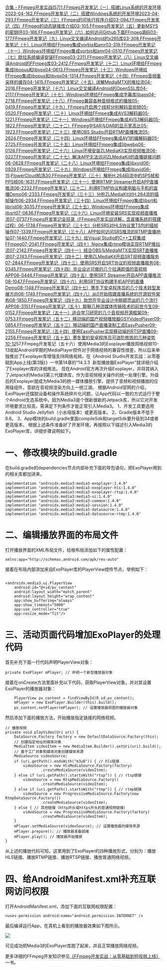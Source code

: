 [合集 \- FFmpeg开发实战(57\)](https://github.com)[1\.FFmpeg开发笔记（一）搭建Linux系统的开发环境2023\-04\-16](https://github.com/aqi00/p/17323833.html)[2\.FFmpeg开发笔记（二）搭建Windows系统的开发环境2023\-04\-29](https://github.com/aqi00/p/17363751.html)[3\.FFmpeg开发笔记（三）FFmpeg的可执行程序介绍03\-09](https://github.com/aqi00/p/18062895)[4\.FFmpeg开发笔记（四）FFmpeg的动态链接库介绍03\-10](https://github.com/aqi00/p/18062898)[5\.FFmpeg开发笔记（五）更新MSYS的密钥环03\-16](https://github.com/aqi00/p/18062901)[6\.FFmpeg开发笔记（六）如何访问Github下载FFmpeg源码03\-17](https://github.com/aqi00/p/18062902)[7\.FFmpeg开发笔记（九）Linux交叉编译Android的x265库03\-30](https://github.com/aqi00/p/18078413)[8\.FFmpeg开发笔记（十）Linux环境给FFmpeg集成vorbis和amr03\-31](https://github.com/aqi00/p/18078414)[9\.FFmpeg开发笔记（十一）Windows环境给FFmpeg集成vorbis和amr04\-05](https://github.com/aqi00/p/18078415)[10\.FFmpeg开发笔记（七）欧拉系统编译安装FFmpeg03\-23](https://github.com/aqi00/p/18062905)[11\.FFmpeg开发笔记（八）Linux交叉编译Android的FFmpeg库03\-24](https://github.com/aqi00/p/18062906)[12\.FFmpeg开发笔记（十二）Linux环境给FFmpeg集成libopus和libvpx04\-06](https://github.com/aqi00/p/18105739)[13\.FFmpeg开发笔记（十三）Windows环境给FFmpeg集成libopus和libvpx04\-13](https://github.com/aqi00/p/18105744)[14\.FFmpeg开发笔记（十四）FFmpeg音频重采样的缓存04\-14](https://github.com/aqi00/p/18105749)[15\.FFmpeg开发笔记（十五）详解MediaMTX的推拉流04\-20](https://github.com/aqi00/p/18105753)[16\.FFmpeg开发笔记（十六）Linux交叉编译Android的OpenSSL库04\-21](https://github.com/aqi00/p/18132687)[17\.FFmpeg开发笔记（十七）Windows环境给FFmpeg集成字幕库libass04\-27](https://github.com/aqi00/p/18132702)[18\.FFmpeg开发笔记（十八）FFmpeg兼容各种音频格式的播放05\-04](https://github.com/aqi00/p/18132704)[19\.FFmpeg开发笔记（十九）FFmpeg开启两个线程分别解码音视频05\-05](https://github.com/aqi00/p/18161897)[20\.FFmpeg开发笔记（二十）Linux环境给FFmpeg集成AVS3解码器05\-12](https://github.com/aqi00/p/18161901)[21\.FFmpeg开发笔记（二十一）Windows环境给FFmpeg集成AVS3解码器05\-18](https://github.com/aqi00/p/18161908)[22\.FFmpeg开发笔记（二十二）FFmpeg中SAR与DAR的显示宽高比05\-19](https://github.com/aqi00/p/18161912)[23\.FFmpeg开发笔记（二十三）使用OBS Studio开启RTMP直播推流05\-26](https://github.com/aqi00/p/18199486)[24\.FFmpeg开发笔记（二十四）Linux环境给FFmpeg集成AV1的编解码器05\-27](https://github.com/aqi00/p/18199491)[25\.FFmpeg开发笔记（二十五）Linux环境给FFmpeg集成libwebp06\-01](https://github.com/aqi00/p/18199496)[26\.FFmpeg开发笔记（二十六）Linux环境安装ZLMediaKit实现视频推流06\-02](https://github.com/aqi00/p/18199499)[27\.FFmpeg开发笔记（二十七）解决APP无法访问ZLMediaKit的直播链接问题06\-08](https://github.com/aqi00/p/18199503)[28\.FFmpeg开发笔记（二十八）Linux环境给FFmpeg集成libxvid06\-09](https://github.com/aqi00/p/18199506)[29\.FFmpeg开发笔记（二十九）Windows环境给FFmpeg集成libxvid06\-15](https://github.com/aqi00/p/18239870):[FlowerCloud机场](https://hushicha.org)[30\.FFmpeg开发笔记（三十）解析H.264码流中的SPS帧和PPS帧06\-16](https://github.com/aqi00/p/18239876)[31\.FFmpeg开发笔记（三十一）使用RTMP Streamer开启APP直播推流06\-22](https://github.com/aqi00/p/18239879)[32\.FFmpeg开发笔记（三十二）利用RTMP协议构建电脑与手机的直播Demo06\-23](https://github.com/aqi00/p/18239882)[33\.FFmpeg开发笔记（三十三）分析ZLMediaKit对H.264流的插帧操作06\-29](https://github.com/aqi00/p/18240179)[34\.FFmpeg开发笔记（三十四）Linux环境给FFmpeg集成libsrt和librist06\-30](https://github.com/aqi00/p/18240185)[35\.FFmpeg开发笔记（三十五）Windows环境给FFmpeg集成libsrt07\-06](https://github.com/aqi00/p/18240192)[36\.FFmpeg开发笔记（三十六）Linux环境安装SRS实现视频直播推流07\-07](https://github.com/aqi00/p/18240199)[37\.FFmpeg开发笔记全目录（FFmpeg开发实战详解，含直播系统的搭建过程）06\-17](https://github.com/aqi00/p/18250735)[38\.FFmpeg开发笔记（三十七）分析SRS对HLS协议里TS包的插帧操作07\-13](https://github.com/aqi00/p/18288623)[39\.FFmpeg开发笔记（三十八）APP如何访问SRS推流的RTMP直播地址07\-14](https://github.com/aqi00/p/18288628)[40\.FFmpeg开发笔记（三十九）给Visual Studio的C\+\+工程集成FFmpeg07\-20](https://github.com/aqi00/p/18288635)[41\.FFmpeg开发笔记（四十）Nginx集成rtmp模块实现RTMP推拉流07\-21](https://github.com/aqi00/p/18288637)[42\.FFmpeg开发笔记（四十一）结合OBS与MediaMTX实现SRT直播推流07\-27](https://github.com/aqi00/p/18288640)[43\.FFmpeg开发笔记（四十二）使用ZLMediaKit开启SRT视频直播服务07\-28](https://github.com/aqi00/p/18288642)[44\.FFmpeg开发笔记（四十三）使用SRS开启SRT协议的视频直播服务08\-03](https://github.com/aqi00/p/18288645)[45\.FFmpeg开发笔记（四十四）毕业设计可做的几个拉满颜值的音视频APP08\-04](https://github.com/aqi00/p/18328118)[46\.FFmpeg开发笔记（四十五）使用SRT Streamer开启APP直播推流08\-10](https://github.com/aqi00/p/18328119)[47\.FFmpeg开发笔记（四十六）利用SRT协议构建手机APP的直播Demo08\-11](https://github.com/aqi00/p/18328121)[48\.FFmpeg开发笔记（四十七）寒冬下安卓程序员的几个技术转型发展方向08\-17](https://github.com/aqi00/p/18328122)[49\.FFmpeg开发笔记（四十八）从0开始搭建直播系统的开源软件架构08\-18](https://github.com/aqi00/p/18328123)[50\.FFmpeg开发笔记（四十九）助您在毕业设计中脱颖而出的几个流行APP08\-31](https://github.com/aqi00/p/18328125)[51\.FFmpeg开发笔记（五十）聊聊几种流媒体传输技术的前世今生09\-01](https://github.com/aqi00/p/18390366)[52\.FFmpeg开发笔记（五十一）适合学习研究的几个音视频开源框架09\-07](https://github.com/aqi00/p/18390371)[53\.FFmpeg开发笔记（五十二）移动端的国产视频播放器GSYVideoPlayer09\-08](https://github.com/aqi00/p/18390374)[54\.FFmpeg开发笔记（五十三）移动端的国产直播录制工具EasyPusher09\-21](https://github.com/aqi00/p/18390381)[55\.FFmpeg开发笔记（五十四）使用EasyPusher实现移动端的RTSP直播09\-22](https://github.com/aqi00/p/18390389)[56\.FFmpeg开发笔记（五十五）寒冬里的安卓程序员可进阶修炼的几种姿势10\-12](https://github.com/aqi00/p/18450136)57\.FFmpeg开发笔记（五十六）使用Media3的Exoplayer播放网络视频10\-13收起
​Android早期的MediaPlayer控件对于网络视频的兼容性很差，所以后来单独推出了Exoplayer库增强支持网络视频，在《Android Studio开发实战：从零基础到App上线(第3版)》一书第14章的“14\.3\.3  新型播放器ExoPlayer”就详细介绍了Exoplayer库的详细用法。
 现在Android官方再次升级Exoplayer，并将其纳入了Jetpack的Media3第三代媒体库，作为音视频相关操作的统一处理引擎。升级后的Exoplayer就成为Media3的统一媒体播放引擎，提供了音频和视频播放的应用级组件，意欲在音视频渲染方向上一统江湖。
根据Android官网的介绍，ExoPlayer还摆脱设备和操作系统碎片化问题，让App代码以一致的方式运行于整个Android生态系统中。因为Media3是个很新很新的Jetpack库，所以它对开发环境要求比较高，需满足下列条件才能正常引入Media3。
1、开发工具要选用Android Studio Jellyfish（小水母版本）或更高版本。
2、Gradle版本不低于8\.6。
3、App模块的build.gradle里面compileSdk和targetSdk要升级到34或者更高版本。
根据上述条件准备好了开发环境，再按照以下描述引入Media3的ExoPlayer库，详细步骤说明如下。


# 一、修改模块的build.gradle


在build.gradle的dependencies节点内部补充下面的导包语句，把ExoPlayer用到的相关库都加进来。




```
implementation "androidx.media3:media3-exoplayer:1.4.0"
implementation "androidx.media3:media3-exoplayer-hls:1.4.0"
implementation "androidx.media3:media3-exoplayer-rtsp:1.4.0"
implementation "androidx.media3:media3-ui:1.4.0"
implementation "androidx.media3:media3-common:1.4.0"
implementation "androidx.media3:media3-session:1.4.0"
implementation "androidx.media3:media3-datasource:1.4.0"
implementation "androidx.media3:media3-datasource-rtmp:1.4.0"
```


# 二、编辑播放界面的布局文件


打开播放界面的XML布局文件，给根布局添加如下的属性配置：




```
xmlns:app="http://schemas.android.com/apk/res-auto"
```


接着在布局内部添加来自ExoPlayer库的PlayerView控件节点，举例如下：




```

<androidx.media3.ui.PlayerView
    android:id="@+id/pv_content"
    android:layout_width="match_parent"
    android:layout_height="wrap_content"
    app:show_buffering="always"
    app:show_timeout="5000"
    app:use_controller="true"
    app:resize_mode="fit"/>
```


# 三、活动页面代码增加ExoPlayer的处理代码


首先补充下面一行代码声明PlayerView对象：




```
private ExoPlayer mPlayer; // 声明一个新型播放器对象
```


接着在onCreate方法里面补充以下代码，获取PlayerView对象，并对其设置ExoPlayer的播放器对象：




```
    PlayerView pv_content = findViewById(R.id.pv_content);
    mPlayer = new ExoPlayer.Builder(this).build();
    pv_content.setPlayer(mPlayer); // 设置播放器视图的播放器对象
```


然后添加下面的播放方法，开始播放指定链接的网络视频。




```
// 播放视频
private void playVideo(Uri uri) {
    DataSource.Factory factory = new DefaultDataSource.Factory(this);
    // 创建指定地址的媒体对象
    MediaItem videoItem = new MediaItem.Builder().setUri(uri).build();
    // 基于工厂对象和媒体对象创建媒体来源
    MediaSource videoSource;
    if (uri.getPath().endsWith("m3u8")) { // hls链接
        videoSource = new HlsMediaSource.Factory(factory)
                .createMediaSource(videoItem);
    } else if (uri.getPath().startsWith("rtsp")) { // rtsp链接
        videoSource = new RtspMediaSource.Factory()
                .createMediaSource(videoItem);
    } else if (uri.getPath().startsWith("rtmp")) { // rtmp链接
        videoSource = new ProgressiveMediaSource.Factory(new RtmpDataSource.Factory())
                .createMediaSource(videoItem);
    } else { // 其他链接（http开头或https开头的普通视频链接）
        videoSource = new ProgressiveMediaSource.Factory(factory)
                .createMediaSource(videoItem);
    }
    mPlayer.setMediaSource(videoSource); // 设置播放器的媒体来源
    mPlayer.prepare(); // 播放器准备就绪
    mPlayer.play(); // 播放器开始播放
}
```


从上述的播放代码可知，这里用到了ExoPlayer的四种播放形式，分别为：播放HLS链接、播放RTMP链接、播放RTSP链接、播放普通网络视频。


# 四、给AndroidManifest.xml补充互联网访问权限


打开AndroidManifest.xml，添加下面的互联网权限配置：




```
<uses-permission android:name="android.permission.INTERNET" />
```


最后编译运行App，在真机上看到的播放器效果如下图所示。


![](https://img2024.cnblogs.com/blog/729938/202410/729938-20241007152626144-564751580.jpg)


可见成功把Media3的ExoPlayer库跑了起来，并且正常播放网络视频。


更多详细的FFmpeg开发知识参见[《FFmpeg开发实战：从零基础到短视频上线》](https://item.jd.com/14020415.html "《FFmpeg开发实战：从零基础到短视频上线》")一书。


 


​
